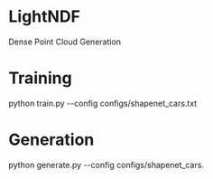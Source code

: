 # LightNDF
Dense Point Cloud Generation
# Training 
python train.py --config configs/shapenet_cars.txt
# Generation 
python generate.py --config configs/shapenet_cars.
